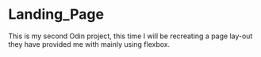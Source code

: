 # Landing_Page
This is my second Odin project, this time I will be recreating a page lay-out they have provided me with mainly using flexbox.
